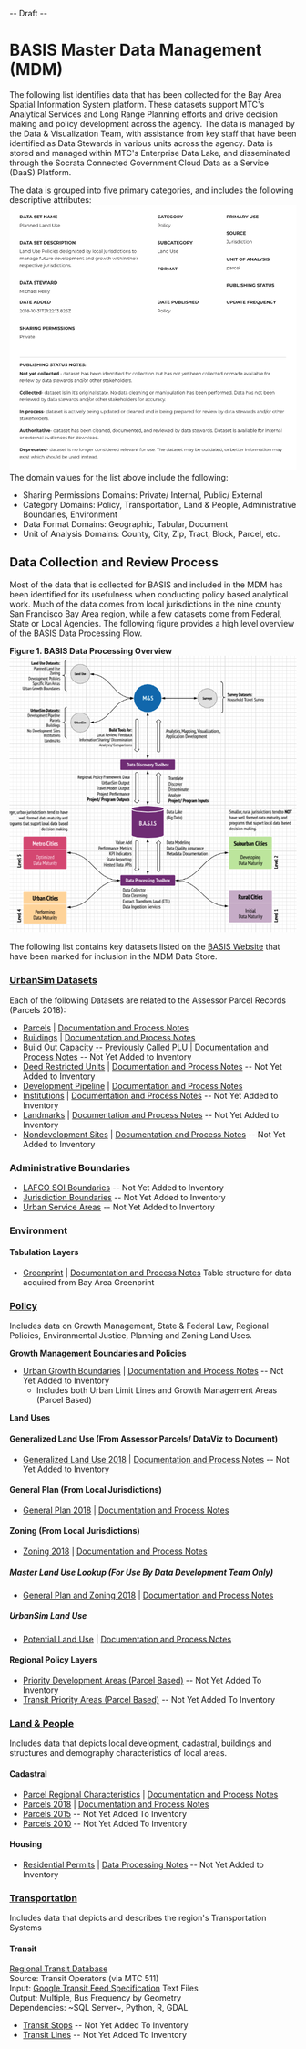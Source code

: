 -- Draft --

# BASIS Master Data Management (MDM)
The following list identifies data that has been collected for the Bay Area Spatial Information System platform.  These datasets support MTC's Analytical Services and Long Range Planning efforts and drive decision making and policy development across the agency.  The data is managed by the Data & Visualization Team, with assistance from key staff that have been identified as Data Stewards in various units across the agency. Data is stored and managed within MTC's Enterprise Data Lake, and disseminated through the Socrata Connected Government Cloud Data as a Service (DaaS) Platform.  

The data is grouped into five primary categories, and includes the following descriptive attributes:  
![MDM Detail](../images/dataset-detail.png) 
The domain values for the list above include the following:
- Sharing Permissions Domains: Private/ Internal, Public/ External
- Category Domains: Policy, Transportation, Land & People, Administrative Boundaries, Environment
- Data Format Domains: Geographic, Tabular, Document
- Unit of Analysis Domains: County, City, Zip, Tract, Block, Parcel, etc.  

## Data Collection and Review Process
Most of the data that is collected for BASIS and included in the MDM has been identified for its usefulness when conducting policy based analytical work.  Much of the data comes from local jurisdictions in the nine county San Francisco Bay Area region, while a few datasets come from Federal, State or Local Agencies.  The following figure provides a high level overview of the BASIS Data Processing Flow.

**Figure 1. BASIS Data Processing Overview** 
![Data Processing Model](policy-mdm/images/dataset-processing.png)  

The following list contains key datasets listed on the [BASIS Website](http://basis.bayareametro.gov/results) that have been marked for inclusion in the MDM Data Store.

### [UrbanSim Datasets](urbansim-datasets)
Each of the following Datasets are related to the Assessor Parcel Records (Parcels 2018):  
- [Parcels](https://data.bayareametro.gov/Land-Use/UrbanSim-Parcels/6axv-s6xn) | [Documentation and Process Notes](urbansim-datasets/urbansim-buildings-parcels.md)
- [Buildings](https://data.bayareametro.gov/Land-Use/UrbanSim-Buildings/huqe-evqw) | [Documentation and Process Notes](urbansim-datasets/urbansim-buildings-parcels.md)
- [Build Out Capacity -- Previously Called PLU]() | [Documentation and Process Notes](https://github.com/BayAreaMetro/DataServices/blob/master/Project-Documentation/mdm/urbansim-datasets/build-out-capacity.md) -- Not Yet Added to Inventory
- [Deed Restricted Units]() | [Documentation and Process Notes](urbansim-datasets/deed-restricted-units.md) -- Not Yet Added to Inventory
- [Development Pipeline]() | [Documentation and Process Notes](urbansim-datasets/development-pipeline.md)
- [Institutions]() | [Documentation and Process Notes](urbansim-datasets/institutions.md) -- Not Yet Added to Inventory
- [Landmarks]() | [Documentation and Process Notes](lurbansim-datasets/landmarks.md) -- Not Yet Added to Inventory
- [Nondevelopment Sites]() | [Documentation and Process Notes](urbansim-datasets/non-development-sites.md) -- Not Yet Added to Inventory


### Administrative Boundaries
- [LAFCO SOI Boundaries]() -- Not Yet Added to Inventory
- [Jurisdiction Boundaries]() -- Not Yet Added to Inventory
- [Urban Service Areas]() -- Not Yet Added to Inventory

### Environment  

#### Tabulation Layers
- [Greenprint](redshift/greenprintFishnet.md) | [Documentation and Process Notes](https://www.bayareagreenprint.org/glossary/)
Table structure for data acquired from Bay Area Greenprint

### [Policy](policy-mdm)
Includes data on Growth Management, State & Federal Law, Regional Policies, Environmental Justice, Planning and Zoning Land Uses.  

**Growth Management Boundaries and Policies**

- [Urban Growth Boundaries]() | [Documentation and Process Notes](policy-mdm/urban-growth-boundaries.md) -- Not Yet Added to Inventory
    - Includes both Urban Limit Lines and Growth Management Areas (Parcel Based)

**Land Uses**

#### Generalized Land Use (From Assessor Parcels/ DataViz to Document)
- [Generalized Land Use 2018]() | [Documentation and Process Notes](policy-mdm/land-use.md) -- Not Yet Added to Inventory

#### General Plan (From Local Jurisdictions) 
- [General Plan 2018](https://data.bayareametro.gov/Land-Use/View-of-Parcels-and-Regional-General-Plan-Codes-20/98c3-ikar) | [Documentation and Process Notes](policy-mdm/land-use.md)  

#### Zoning (From Local Jurisdictions)
- [Zoning 2018](https://data.bayareametro.gov/Land-Use/View-of-Parcels-and-Regional-Zoning-2018/q2p6-hbrp) | [Documentation and Process Notes](policy-mdm/land-use.md)

##### Master Land Use Lookup (For Use By Data Development Team Only)
- [General Plan and Zoning 2018](https://mtc.data.socrata.com/Land-Use/General-Plan-and-Zoning-2018/udk3-z2d5) 
 | [Documentation and Process Notes](policy-mdm/land-use.md)
 
 ##### UrbanSim Land Use
 - [Potential Land Use]() | [Documentation and Process Notes]()  
 
#### Regional Policy Layers
- [Priority Development Areas (Parcel Based)]() -- Not Yet Added To Inventory
- [Transit Priority Areas (Parcel Based)]() -- Not Yet Added To Inventory  


### [Land & People](land-people-mdm)
Includes data that depicts local development, cadastral, buildings and structures and demography characteristics of local areas.

#### Cadastral

- [Parcel Regional Characteristics](https://data.bayareametro.gov/Cadastral/Parcel-Regional-Characteristics/8wj7-fdzw) | [Documentation and Process Notes](land-people-mdm/parcel-characteristics.md)
- [Parcels 2018](https://data.bayareametro.gov/Cadastral/Parcels-2018/fqea-xb6g) | [Documentation and Process Notes](land-people-mdm/parcels_2018.md)
- [Parcels 2015]() -- Not Yet Added To Inventory
- [Parcels 2010]() -- Not Yet Added To Inventory


#### Housing
- [Residential Permits]() | [Data Processing Notes](land-people-mdm/residential-permits.md) -- Not Yet Added to Inventory

### [Transportation](transportation-mdm)
Includes data that depicts and describes the region's Transportation Systems

#### Transit

[Regional Transit Database](https://github.com/bayareametro/RegionalTransitDatabase)   
Source: Transit Operators (via MTC 511)    
Input: [Google Transit Feed Specification](https://developers.google.com/transit/gtfs/) Text Files    
Output: Multiple, Bus Frequency by Geometry    
Dependencies: ~SQL Server~, Python, R, GDAL

- [Transit Stops]() -- Not Yet Added To Inventory  
- [Transit Lines]() -- Not Yet Added To Inventory  
